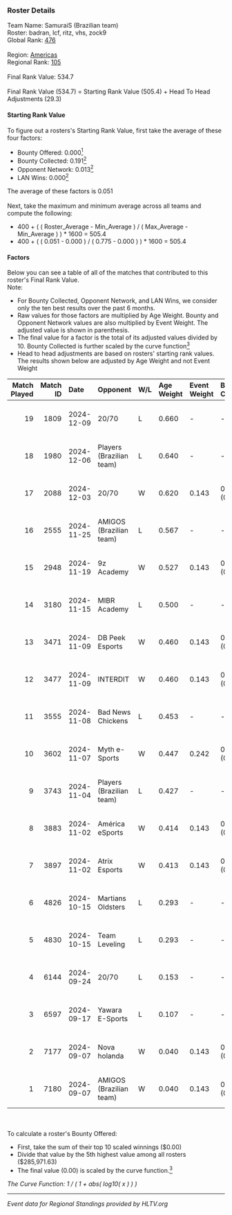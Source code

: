 ### Roster Details<br />
Team Name: SamuraiS (Brazilian team)<br />
Roster: badran, lcf, ritz, vhs, zock9<br />
Global Rank: [476](../../standings_global_2025_02_28.md)<br />
<br />
Region: [Americas]( ../../standings_americas_2025_02_28.md)<br />
Regional Rank: [105]( ../../standings_americas_2025_02_28.md)<br />
<br />
Final Rank Value:  534.7<br />
<br />
Final Rank Value (534.7) = Starting Rank Value (505.4) + Head To Head Adjustments (29.3)<br />

#### Starting Rank Value<br />
To figure out a rosters's Starting Rank Value, first take the average of these four factors:<br />
- Bounty Offered: 0.000[<sup>1</sup>](#table2)
- Bounty Collected: 0.191[<sup>2</sup>](#table1)
- Opponent Network: 0.013[<sup>2</sup>](#table1)
- LAN Wins: 0.000[<sup>2</sup>](#table1)

The average of these factors is 0.051<br />
<br />
Next, take the maximum and minimum average across all teams and compute the following:<br />
- 400 + ( ( Roster_Average - Min_Average ) / ( Max_Average - Min_Average ) ) * 1600 = 505.4
- 400 + ( ( 0.051 - 0.000 ) / ( 0.775 - 0.000 ) ) * 1600 = 505.4


#### Factors<br />
Below you can see a table of all of the matches that contributed to this roster's Final Rank Value.<br />
Note:<br />

- For Bounty Collected, Opponent Network, and LAN Wins, we consider only the ten best results over the past 6 months.
- Raw values for those factors are multiplied by Age Weight. Bounty and Opponent Network values are also multiplied by Event Weight. The adjusted value is shown in parenthesis.
- The final value for a factor is the total of its adjusted values divided by 10. Bounty Collected is further scaled by the curve function[<sup>3</sup>](#curveFunction)
- Head to head adjustments are based on rosters' starting rank values. The results shown below are adjusted by Age Weight and not Event Weight
<span id="table1"></span><br />


| Match Played | Match ID | Date       | Opponent                 | W/L | Age Weight | Event Weight | Bounty Collected | Opponent Network | LAN Wins  | H2H Adj. | Roster                          |
| -: | -: | :- | :- | :- | :- | :- | :- | :- | :- | -: | :- |
|           19 |     1809 | 2024-12-09 | 20/70                    | L   | 0.660      | -            | -                | -                | -         |    -6.92 | badran, lcf, ritz, vhs, zock9   |
|           18 |     1980 | 2024-12-06 | Players (Brazilian team) | L   | 0.640      | -            | -                | -                | -         |    -4.01 | badran, lcf, ritz, vhs, zock9   |
|           17 |     2088 | 2024-12-03 | 20/70                    | W   | 0.620      | 0.143        | 0.002 (0.000)    | 0.313 (0.028)    | 0 (0.000) |    13.04 | badran, lcf, ritz, vhs, zock9   |
|           16 |     2555 | 2024-11-25 | AMIGOS (Brazilian team)  | L   | 0.567      | -            | -                | -                | -         |    -9.51 | flash, k9izer, lcf, ritz, zock9 |
|           15 |     2948 | 2024-11-19 | 9z Academy               | W   | 0.527      | 0.143        | 0.001 (0.000)    | 0.418 (0.031)    | 0 (0.000) |    11.71 | flash, k9izer, lcf, ritz, zock9 |
|           14 |     3180 | 2024-11-15 | MIBR Academy             | L   | 0.500      | -            | -                | -                | -         |    -4.35 | flash, k9izer, lcf, ritz, zock9 |
|           13 |     3471 | 2024-11-09 | DB Peek Esports          | W   | 0.460      | 0.143        | 0.000 (0.000)    | 0.258 (0.017)    | 0 (0.000) |     9.44 | flash, k9izer, lcf, ritz, zock9 |
|           12 |     3477 | 2024-11-09 | INTERDIT                 | W   | 0.460      | 0.143        | 0.000 (0.000)    | 0.171 (0.011)    | 0 (0.000) |     9.41 | flash, k9izer, lcf, ritz, zock9 |
|           11 |     3555 | 2024-11-08 | Bad News Chickens        | L   | 0.453      | -            | -                | -                | -         |    -4.02 | flash, k9izer, lcf, ritz, zock9 |
|           10 |     3602 | 2024-11-07 | Myth e-Sports            | W   | 0.447      | 0.242        | 0.000 (0.000)    | 0.088 (0.009)    | 0 (0.000) |     8.67 | flash, k9izer, lcf, ritz, zock9 |
|            9 |     3743 | 2024-11-04 | Players (Brazilian team) | L   | 0.427      | -            | -                | -                | -         |    -2.58 | flash, k9izer, lcf, ritz, zock9 |
|            8 |     3883 | 2024-11-02 | América eSports          | W   | 0.414      | 0.143        | 0.000 (0.000)    | 0.272 (0.016)    | 0 (0.000) |     8.36 | flash, k9izer, lcf, ritz, zock9 |
|            7 |     3897 | 2024-11-02 | Atrix Esports            | W   | 0.413      | 0.143        | 0.006 (0.000)    | 0.289 (0.017)    | 0 (0.000) |     9.67 | flash, k9izer, lcf, ritz, zock9 |
|            6 |     4826 | 2024-10-15 | Martians Oldsters        | L   | 0.293      | -            | -                | -                | -         |    -4.04 | flash, k9izer, lcf, ritz, zock9 |
|            5 |     4830 | 2024-10-15 | Team Leveling            | L   | 0.293      | -            | -                | -                | -         |    -4.74 | flash, k9izer, lcf, ritz, zock9 |
|            4 |     6144 | 2024-09-24 | 20/70                    | L   | 0.153      | -            | -                | -                | -         |    -1.40 | alwayz, flash, lcf, ritz, zock9 |
|            3 |     6597 | 2024-09-17 | Yawara E-Sports          | L   | 0.107      | -            | -                | -                | -         |    -0.83 | alwayz, flash, lcf, ritz, zock9 |
|            2 |     7177 | 2024-09-07 | Nova holanda             | W   | 0.040      | 0.143        | 0.000 (0.000)    | 0.099 (0.001)    | 0 (0.000) |     0.80 | alwayz, flash, lcf, ritz, zock9 |
|            1 |     7180 | 2024-09-07 | AMIGOS (Brazilian team)  | W   | 0.040      | 0.143        | 0.000 (0.000)    | 0.032 (0.000)    | 0 (0.000) |     0.60 | alwayz, flash, lcf, ritz, zock9 |

<br />
<span id="table2"></span><br />
To calculate a roster's Bounty Offered:<br />

- First, take the sum of their top 10 scaled winnings ($0.00)
- Divide that value by the 5th highest value among all rosters ($285,971.63)
- The final value (0.00) is scaled by the curve function.[<sup>3</sup>](#curveFunction)

<span id="curveFunction"></span>_The Curve Function: 1 / ( 1 + abs( log10( x ) ) )_<br />

---
_Event data for Regional Standings provided by HLTV.org_<br />
